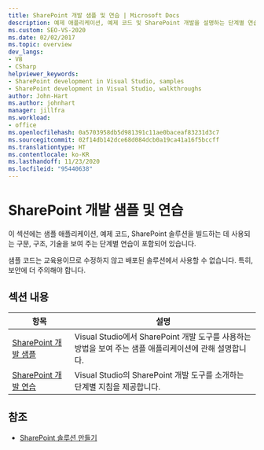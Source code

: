 ```yaml
---
title: SharePoint 개발 샘플 및 연습 | Microsoft Docs
description: 예제 애플리케이션, 예제 코드 및 SharePoint 개발을 설명하는 단계별 연습을 시작하세요.
ms.custom: SEO-VS-2020
ms.date: 02/02/2017
ms.topic: overview
dev_langs:
- VB
- CSharp
helpviewer_keywords:
- SharePoint development in Visual Studio, samples
- SharePoint development in Visual Studio, walkthroughs
author: John-Hart
ms.author: johnhart
manager: jillfra
ms.workload:
- office
ms.openlocfilehash: 0a5703958db5d981391c11ae0baceaf83231d3c7
ms.sourcegitcommit: 02f14db142dce68d084dcb0a19ca41a16f5bccff
ms.translationtype: HT
ms.contentlocale: ko-KR
ms.lasthandoff: 11/23/2020
ms.locfileid: "95440638"
---
```

# <a name="sharepoint-development-samples-and-walkthroughs"></a>SharePoint 개발 샘플 및 연습
  이 섹션에는 샘플 애플리케이션, 예제 코드, SharePoint 솔루션을 빌드하는 데 사용되는 구문, 구조, 기술을 보여 주는 단계별 연습이 포함되어 있습니다.

 샘플 코드는 교육용이므로 수정하지 않고 배포된 솔루션에서 사용할 수 없습니다. 특히, 보안에 더 주의해야 합니다.

## <a name="in-this-section"></a>섹션 내용

|항목|설명|
|-----------|-----------------|
|[SharePoint 개발 샘플](../sharepoint/sharepoint-development-samples.md)|Visual Studio에서 SharePoint 개발 도구를 사용하는 방법을 보여 주는 샘플 애플리케이션에 관해 설명합니다.|
|[SharePoint 개발 연습](../sharepoint/sharepoint-development-walkthroughs.md)|Visual Studio의 SharePoint 개발 도구를 소개하는 단계별 지침을 제공합니다.|

## <a name="see-also"></a>참조
- [SharePoint 솔루션 만들기](../sharepoint/create-sharepoint-solutions.md)
